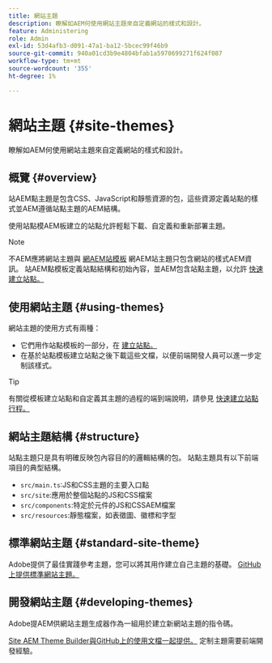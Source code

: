 ```yaml
---
title: 網站主題
description: 瞭解如AEM何使用網站主題來自定義網站的樣式和設計。
feature: Administering
role: Admin
exl-id: 53d4afb3-d091-47a1-ba12-5bcec99f46b9
source-git-commit: 940a01cd3b9e4804bfab1a5970699271f624f087
workflow-type: tm+mt
source-wordcount: '355'
ht-degree: 1%

---
```


# 網站主題 {#site-themes}

瞭解如AEM何使用網站主題來自定義網站的樣式和設計。

## 概覽 {#overview}

站AEM點主題是包含CSS、JavaScript和靜態資源的包，這些資源定義站點的樣式並AEM遵循站點主題的AEM結構。

使用站點模AEM板建立的站點允許輕鬆下載、自定義和重新部署主題。

>[!NOTE]
>
>不AEM應將網站主題與 [網AEM站模板](site-templates.md) 網AEM站主題只包含網站的樣式AEM資訊。 站AEM點模板定義站點結構和初始內容，並AEM包含站點主題，以允許 [快速建立站點。](create-site.md)

## 使用網站主題 {#using-themes}

網站主題的使用方式有兩種：

* 它們用作站點模板的一部分，在 [建立站點。](create-site.md)
* 在基於站點模板建立站點之後下載這些文檔，以便前端開發人員可以進一步定制該樣式。

>[!TIP]
>
>有關從模板建立站點和自定義其主題的過程的端到端說明，請參見 [快速建立站點行程。](/help/journey-sites/quick-site/overview.md)

## 網站主題結構 {#structure}

站點主題只是具有明確反映包內容目的的邏輯結構的包。 站點主題具有以下前端項目的典型結構。

* `src/main.ts`:JS和CSS主題的主要入口點
* `src/site`:應用於整個站點的JS和CSS檔案
* `src/components`:特定於元件的JS和CSSAEM檔案
* `src/resources`:靜態檔案，如表徵圖、徽標和字型

## 標準網站主題 {#standard-site-theme}

Adobe提供了最佳實踐參考主題，您可以將其用作建立自己主題的基礎。 [GitHub上提供標準網站主題。](https://github.com/adobe/aem-site-template-standard-theme-e2e)

## 開發網站主題 {#developing-themes}

Adobe提AEM供網站主題生成器作為一組用於建立新網站主題的指令碼。

[Site AEM Theme Builder與GitHub上的使用文檔一起提供。](https://github.com/adobe/aem-site-theme-builder) 定制主題需要前端開發經驗。
